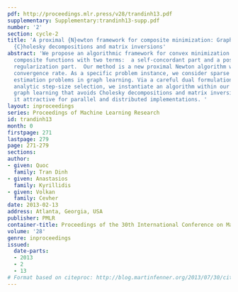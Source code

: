```yaml
---
pdf: http://proceedings.mlr.press/v28/trandinh13.pdf
supplementary: Supplementary:trandinh13-supp.pdf
number: '2'
section: cycle-2
title: 'A proximal {N}ewton framework for composite minimization: Graph learning without
  {C}holesky decompositions and matrix inversions'
abstract: 'We propose an algorithmic framework for convex minimization problems of
  composite functions with two terms:  a self-concordant part and a possibly nonsmooth
  regularization part.  Our method is a new proximal Newton algorithm with local quadratic
  convergence rate. As a specific problem instance, we consider sparse precision matrix
  estimation problems in graph learning. Via a careful dual formulation and a novel
  analytic step-size selection, we instantiate an algorithm within our framework for
  graph learning that avoids Cholesky decompositions and matrix inversions, making
  it attractive for parallel and distributed implementations. '
layout: inproceedings
series: Proceedings of Machine Learning Research
id: trandinh13
month: 0
firstpage: 271
lastpage: 279
page: 271-279
sections: 
author:
- given: Quoc
  family: Tran Dinh
- given: Anastasios
  family: Kyrillidis
- given: Volkan
  family: Cevher
date: 2013-02-13
address: Atlanta, Georgia, USA
publisher: PMLR
container-title: Proceedings of the 30th International Conference on Machine Learning
volume: '28'
genre: inproceedings
issued:
  date-parts:
  - 2013
  - 2
  - 13
# Format based on citeproc: http://blog.martinfenner.org/2013/07/30/citeproc-yaml-for-bibliographies/
---
```

